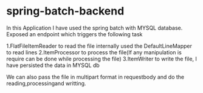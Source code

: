 # spring-batch-backend
In this Application I have used the spring batch with MYSQL database.
Exposed an endpoint which triggers the following task

1.FlatFileItemReader to read the file internally used the DefaultLineMapper to read lines
2.ItemProcessor to process the file(If any manipulation is require can be done while processing the file)
3.ItemWriter to write the file, I have persisted the data in MYSQL db

We can also pass the file in multipart format in requestbody and do the reading,processingand writting.
